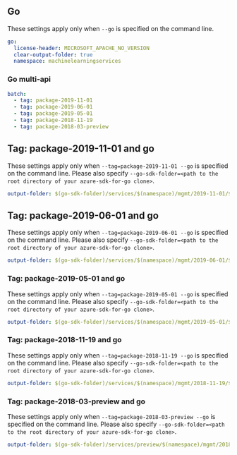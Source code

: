 ## Go

These settings apply only when `--go` is specified on the command line.

```yaml $(go)
go:
  license-header: MICROSOFT_APACHE_NO_VERSION
  clear-output-folder: true
  namespace: machinelearningservices
```

### Go multi-api

```yaml $(go) && $(multiapi)
batch:
  - tag: package-2019-11-01
  - tag: package-2019-06-01
  - tag: package-2019-05-01
  - tag: package-2018-11-19
  - tag: package-2018-03-preview
```

## Tag: package-2019-11-01 and go

These settings apply only when `--tag=package-2019-11-01 --go` is specified on the command line.
Please also specify `--go-sdk-folder=<path to the root directory of your azure-sdk-for-go clone>`.

```yaml $(tag)=='package-2019-11-01' && $(go)
output-folder: $(go-sdk-folder)/services/$(namespace)/mgmt/2019-11-01/$(namespace)
```

## Tag: package-2019-06-01 and go

These settings apply only when `--tag=package-2019-06-01 --go` is specified on the command line.
Please also specify `--go-sdk-folder=<path to the root directory of your azure-sdk-for-go clone>`.

```yaml $(tag)=='package-2019-06-01' && $(go)
output-folder: $(go-sdk-folder)/services/$(namespace)/mgmt/2019-06-01/$(namespace)
```

### Tag: package-2019-05-01 and go

These settings apply only when `--tag=package-2019-05-01 --go` is specified on the command line.
Please also specify `--go-sdk-folder=<path to the root directory of your azure-sdk-for-go clone>`.

```yaml $(tag)=='package-2019-05-01' && $(go)
output-folder: $(go-sdk-folder)/services/$(namespace)/mgmt/2019-05-01/$(namespace)
```

### Tag: package-2018-11-19 and go

These settings apply only when `--tag=package-2018-11-19 --go` is specified on the command line.
Please also specify `--go-sdk-folder=<path to the root directory of your azure-sdk-for-go clone>`.

```yaml $(tag)=='package-2018-11-19' && $(go)
output-folder: $(go-sdk-folder)/services/$(namespace)/mgmt/2018-11-19/$(namespace)
```

### Tag: package-2018-03-preview and go

These settings apply only when `--tag=package-2018-03-preview --go` is specified on the command line.
Please also specify `--go-sdk-folder=<path to the root directory of your azure-sdk-for-go clone>`.

```yaml $(tag)=='package-2018-03-preview' && $(go)
output-folder: $(go-sdk-folder)/services/preview/$(namespace)/mgmt/2018-03-01-preview/$(namespace)
```
